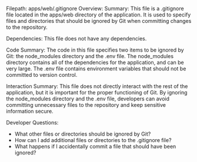 Filepath: apps/web/.gitignore
Overview: Summary:
This file is a .gitignore file located in the apps/web directory of the application. It is used to specify files and directories that should be ignored by Git when committing changes to the repository.

Dependencies:
This file does not have any dependencies.

Code Summary:
The code in this file specifies two items to be ignored by Git: the node_modules directory and the .env file. The node_modules directory contains all of the dependencies for the application, and can be very large. The .env file contains environment variables that should not be committed to version control.

Interaction Summary:
This file does not directly interact with the rest of the application, but it is important for the proper functioning of Git. By ignoring the node_modules directory and the .env file, developers can avoid committing unnecessary files to the repository and keep sensitive information secure.

Developer Questions:
- What other files or directories should be ignored by Git?
- How can I add additional files or directories to the .gitignore file?
- What happens if I accidentally commit a file that should have been ignored?


